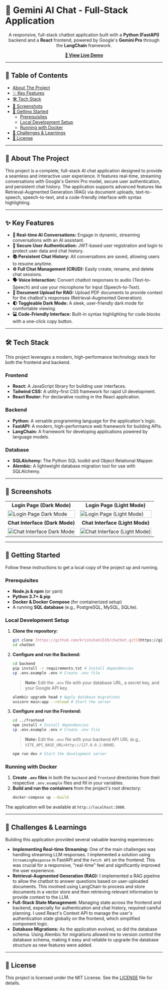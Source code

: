 # 🤖 Gemini AI Chat - Full-Stack Application

<div align="center">

A responsive, full-stack chatbot application built with a **Python (FastAPI)** backend and a **React** frontend, powered by Google's **Gemini Pro** through the **LangChain** framework.

</div>

<p align="center">
  <a href="http://chatbot-delta-two-99.vercel.app"><strong>🚀 View Live Demo</strong></a>
</p>

---

## 📖 Table of Contents

* [About The Project](#-about-the-project)
* [✨ Key Features](#-key-features)
* [🛠️ Tech Stack](#️-tech-stack)
* [📸 Screenshots](#-screenshots)
* [🚀 Getting Started](#-getting-started)
    * [Prerequisites](#prerequisites)
    * [Local Development Setup](#local-development-setup)
    * [Running with Docker](#running-with-docker)
* [🧠 Challenges & Learnings](#-challenges--learnings)
* [📜 License](#-license)

---

## 📝 About The Project

This project is a complete, full-stack AI chat application designed to provide a seamless and interactive user experience. It features real-time, streaming conversations with Google's Gemini Pro model, secure user authentication, and persistent chat history. The application supports advanced features like Retrieval-Augmented Generation (RAG) via document uploads, text-to-speech, speech-to-text, and a code-friendly interface with syntax highlighting.

---

## ✨ Key Features

* **💬 Real-time AI Conversations:** Engage in dynamic, streaming conversations with an AI assistant.
* **🔐 Secure User Authentication:** JWT-based user registration and login to protect user data and chat history.
* **📚 Persistent Chat History:** All conversations are saved, allowing users to resume anytime.
* **⚙️ Full Chat Management (CRUD):** Easily create, rename, and delete chat sessions.
* **🗣️ Voice Interaction:** Convert chatbot responses to audio (Text-to-Speech) and use your microphone for input (Speech-to-Text).
* **📄 Document Upload for RAG:** Upload PDF documents to provide context for the chatbot's responses (Retrieval-Augmented Generation).
* **🌓 Toggleable Dark Mode:** A sleek, user-friendly dark mode for comfortable viewing.
* **💻 Code-Friendly Interface:** Built-in syntax highlighting for code blocks with a one-click copy button.

---

## 🛠️ Tech Stack

This project leverages a modern, high-performance technology stack for both the frontend and backend.

### **Frontend**

* **React:** A JavaScript library for building user interfaces.
* **Tailwind CSS:** A utility-first CSS framework for rapid UI development.
* **React Router:** For declarative routing in the React application.

### **Backend**

* **Python:** A versatile programming language for the application's logic.
* **FastAPI:** A modern, high-performance web framework for building APIs.
* **LangChain:** A framework for developing applications powered by language models.

### **Database**

* **SQLAlchemy:** The Python SQL toolkit and Object Relational Mapper.
* **Alembic:** A lightweight database migration tool for use with SQLAlchemy.

---

## 📸 Screenshots

<table>
  <tr>
    <td align="center"><strong>Login Page (Dark Mode)</strong></td>
    <td align="center"><strong>Login Page (Light Mode)</strong></td>
  </tr>
  <tr>
    <td><img alt="Login Page Dark Mode" src="https://github.com/user-attachments/assets/65a88679-f834-407f-92e6-f369c5f3329c" width="100%"></td>
    <td><img alt="Login Page (Light Mode)" src="https://github.com/user-attachments/assets/e92b185e-e18b-4de2-b5c4-892b44779e4c" width="100%"></td>
  </tr>
  <tr>
    <td align="center"><strong>Chat Interface (Dark Mode)</strong></td>
    <td align="center"><strong>Chat Interface (Light Mode)</strong></td>
  </tr>
  <tr>
    <td><img alt="Chat Interface Dark Mode" src="https://github.com/user-attachments/assets/688ea541-9d98-43da-9da4-918c4c84f641" width="100%"></td>
    <td><img alt="Chat Interface (Light Mode)" src="https://github.com/user-attachments/assets/88290af3-c096-4254-81bb-3af86fe2c816" width="100%"></td>
  </tr>
</table>

---

## 🚀 Getting Started

Follow these instructions to get a local copy of the project up and running.

### Prerequisites

* **Node.js & npm** (or yarn)
* **Python 3.7+ & pip**
* **Docker & Docker Compose** (for containerized setup)
* A running **SQL database** (e.g., PostgreSQL, MySQL, SQLite).

### Local Development Setup

1.  **Clone the repository:**
    ```bash
    git clone [https://github.com/krishshah1519/chatbot.git](https://github.com/krishshah1519/chatbot.git)
    cd chatbot
    ```

2.  **Configure and run the Backend:**
    ```bash
    cd backend
    pip install -r requirements.txt # Install dependencies
    cp .env.example .env # Create .env file
    ```
    > **Note:** Edit the `.env` file with your database URL, a secret key, and your Google API key.
    ```bash
    alembic upgrade head # Apply database migrations
    uvicorn main:app --reload # Start the server
    ```

3.  **Configure and run the Frontend:**
    ```bash
    cd ../frontend
    npm install # Install dependencies
    cp .env.example .env # Create .env file
    ```
    > **Note:** Edit the `.env` file with your backend API URL (e.g., `VITE_API_BASE_URL=http://127.0.0.1:8000`).
    ```bash
    npm run dev # Start the development server
    ```

### Running with Docker

1.  **Create `.env` files** in both the `backend` and `frontend` directories from their respective `.env.example` files and fill in your variables.
2.  **Build and run the containers** from the project's root directory:
    ```bash
    docker-compose up --build
    ```
The application will be available at `http://localhost:3000`.

---

## 🧠 Challenges & Learnings

Building this application provided several valuable learning experiences:

* **Implementing Real-time Streaming:** One of the main challenges was handling streaming LLM responses. I implemented a solution using `StreamingResponse` in FastAPI and the `Fetch API` on the frontend. This was crucial for a responsive, "real-time" feel and significantly improved the user experience.
* **Retrieval-Augmented Generation (RAG):** I implemented a RAG pipeline to allow the chatbot to answer questions based on user-uploaded documents. This involved using LangChain to process and store documents in a vector store and then retrieving relevant information to provide context to the LLM.
* **Full-Stack State Management:** Managing state across the frontend and backend, especially for authentication and chat history, required careful planning. I used React's Context API to manage the user's authentication state globally on the frontend, which simplified component logic.
* **Database Migrations:** As the application evolved, so did the database schema. Using Alembic for migrations allowed me to version control the database schema, making it easy and reliable to upgrade the database structure as new features were added.

---

## 📜 License

This project is licensed under the MIT License. See the [LICENSE](LICENSE) file for details.

